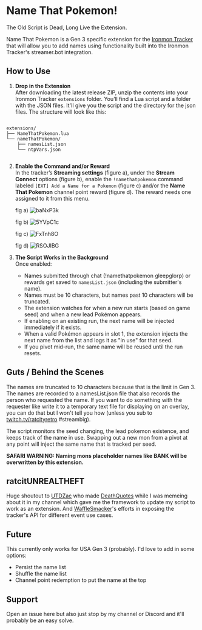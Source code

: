 ﻿
# Name That Pokemon!

The Old Script is Dead, Long Live the Extension.

Name That Pokemon is a Gen 3 specific extension for the [Ironmon Tracker](https://github.com/besteon/Ironmon-Tracker) that will allow you to add names using functionality built into the Ironmon Tracker's streamer.bot integration.

## How to Use

1. **Drop in the Extension**  
   After downloading the latest release ZIP, unzip the contents into your Ironmon Tracker `extensions` folder. You’ll find a Lua script and a folder with the JSON files. It'll give you the script and the directory for the json files. The structure will look like this:

<pre lang="markdown"><code> 
extensions/
├── NameThatPokemon.lua
└── nameThatPokemon/
    ├── namesList.json
    └── ntpVars.json
 </code></pre>

2. **Enable the Command and/or Reward**  
   In the tracker’s **Streaming settings** (figure a), under the **Stream Connect** options (figure b), enable the `!namethatpokemon` command labeled `[EXT] Add a Name for a Pokemon` (figure c) and/or the **Name That Pokemon** channel point reward (figure d). The reward needs one assigned to it from this menu.

     fig a) ![baNxP3k](https://github.com/user-attachments/assets/8cee68fd-a424-4a5a-b1d3-9e33a3510194)

     fig b) ![5YVpC1c](https://github.com/user-attachments/assets/2af91438-1204-44d4-af9c-b35d712cac7a) 
 
     fig c) ![FxTnh8O](https://github.com/user-attachments/assets/eba9de45-31eb-4b5a-9c4c-1338dedf7824)

     fig d) ![RSOJIBG](https://github.com/user-attachments/assets/973346b7-20ba-4e8d-bb2a-40bbcbcee37f)


4. **The Script Works in the Background**  
   Once enabled:
   - Names submitted through chat (!namethatpokemon gleepglorp) or rewards get saved to `namesList.json` (including the submitter's name).
   - Names must be 10 characters, but names past 10 characters will be truncated.
   - The extension watches for when a new run starts (based on game seed) and when a new lead Pokémon appears.
   - If enabling on an existing run, the next name will be injected immediately if it exists.
   - When a valid Pokémon appears in slot 1, the extension injects the next name from the list and logs it as "in use" for that seed.
   - If you pivot mid-run, the same name will be reused until the run resets.

## Guts / Behind the Scenes

The names are truncated to 10 characters because that is the limit in Gen 3. The names are recorded to a namesList.json file that also records the person who requested the name. If you want to do something with the requester like write it to a temporary text file for displaying on an overlay, you can do that but I won't tell you how (unless you sub to [twitch.tv/ratcityretro](twitch.tv/ratcityretro) #streambig).

  

The script monitors the seed changing, the lead pokemon existence, and keeps track of the name in use. Swapping out a new mon from a pivot at any point will inject the same name that is tracked per seed.

  

**SAFARI WARNING: Naming mons placeholder names like BANK will be overwritten by this extension.**

  

## ratcitUNREALTHEFT

Huge shoutout to [UTDZac](https://www.twitch.tv/UTDZac) who made [DeathQuotes](https://github.com/UTDZac/DeathQuotes-IronmonExtension/releases/latest) while I was memeing about it in my channel which gave me the framework to update my script to work as an extension. And [WaffleSmacker](https://www.twitch.tv/WaffleSmacker)'s efforts in exposing the tracker's API for different event use cases. 

  

## Future
This currently only works for USA Gen 3 (probably). I'd love to add in some options:

- Persist the name list
- Shuffle the name list
- Channel point redemption to put the name at the top

## Support
Open an issue here but also just stop by my channel or Discord and it'll probably be an easy solve. 

